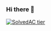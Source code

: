 ### Hi there 👋

<!--
**Rlaeodudslak/Rlaeodudslak** is a ✨ _special_ ✨ repository because its `README.md` (this file) appears on your GitHub profile.

Here are some ideas to get you started:

- 🔭 I’m currently working on ...
- 🌱 I’m currently learning ...
- 👯 I’m looking to collaborate on ...
- 🤔 I’m looking for help with ...
- 💬 Ask me about ...
- 📫 How to reach me: ...
- 😄 Pronouns: ...
- ⚡ Fun fact: ...
-->

[![SolvedAC tier](http://mazassumnida.wtf/api/v2/generate_badge?boj=kimdy3550)](https://solved.ac/kimdy3550)
